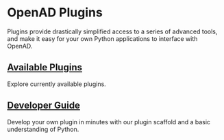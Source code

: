 # OpenAD Plugins

<!-- about_plugin -->

Plugins provide drastically simplified access to a series of advanced tools, and make it easy for your own Python applications to interface with OpenAD.

<!-- /about_plugin -->

## [Available Plugins](available-plugins.md)

Explore currently available plugins.

## [Developer Guide](developer-guide.md)

Develop your own plugin in minutes with our plugin scaffold and a basic understanding of Python.

